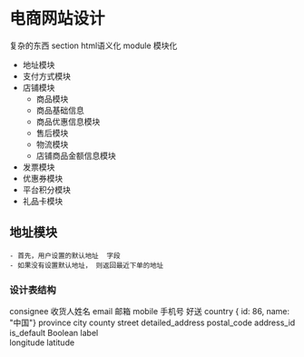 # 电商网站设计
  复杂的东西
  section   html语义化
  module  模块化
  - 地址模块
  - 支付方式模块
  - 店铺模块
    - 商品模块
    - 商品基础信息
    - 商品优惠信息模块
    - 售后模块
    - 物流模块
    - 店铺商品金额信息模块
  - 发票模块
  - 优惠券模块
  - 平台积分模块
  - 礼品卡模块

  ## 地址模块
    - 首先，用户设置的默认地址  字段
    - 如果没有设置默认地址， 则返回最近下单的地址

  ### 设计表结构
  consignee  收货人姓名
  email      邮箱
  mobile     手机号
  好送
  country { id: 86, name: "中国"}
  province
  city
  county
  street
  detailed_address
  postal_code
  address_id
  is_default  Boolean
  label  
  longitude
  latitude